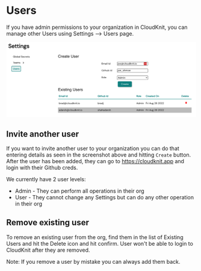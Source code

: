# Users

If you have admin permissions to your organization in CloudKnit, you can manage other Users using Settings --> Users page. 

![users](/assets/images/users.png "Users")

## Invite another user

If you want to invite another user to your organization you can do that entering details as seen in the screenshot above and hitting `Create` button. After the user has been added, they can go to https://cloudknit.app and login with their Github creds.

We currently have 2 user levels: 
* Admin - They can perform all operations in their org
* User - They cannot change any Settings but can do any other operation in their org

## Remove existing user

To remove an existing user from the org, find them in the list of Existing Users and hit the Delete icon and hit confirm. User won't be able to login to CloudKnit after they are removed. 

Note: If you remove a user by mistake you can always add them back.
